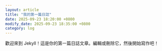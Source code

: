 ```yaml
---
layout: article
title: "我的第一篇日誌"
date: 2025-09-23 18:20:00 +0800
modify_date: 2025-09-23 18:35:00 +0800
category: log
---
```


歡迎來到 Jekyll！這是你的第一篇日誌文章。編輯或刪除它，然後開始寫作吧！
